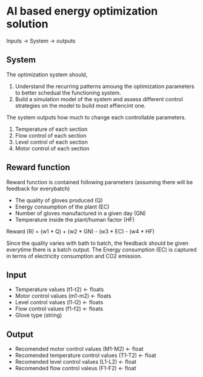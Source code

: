 # AI based energy optimization solution
Inputs -> System -> outputs

## System
The optimization system should,  
1. Understand the recurring patterns amoung the optimization parameters to better schedual the functioning system.
2. Build a simulation model of the system and assess different control strategies on the model to build most effiencint one.

The system outputs how much to change each controllable parameters. 
1. Temperature of each section
2. Flow control of each section
3. Level control of each section
4. Motor control of each section

## Reward function
Reward function is contained following parameters (assuming there will be feedback for everybatch)
* The quality of gloves produced (Q)
* Energy consumption of the plant (EC)
* Number of gloves manufactured in a given day (GN)
* Temperature inside the plant/human factor (HF)

Reward (R) = (w1 * Q) + (w2 * GN) - (w3 * EC) - (w4 * HF)

Since the quality varies with bath to batch, the feedback should be given everytime there is a batch output. 
The Energy consumption (EC) is captured in terms of electricity consumption and CO2 emission.

## Input
* Temperature values (t1-t2) <- floats
* Motor control values (m1-m2) <- floats
* Level control values (l1-l2) <- floats
* Flow control values (f1-f2) <- floats
* Glove type (string)

## Output 
* Recomended motor control values (M1-M2) <- float
* Recomended temperature control values (T1-T2) <- float
* Recomended level control values (L1-L2) <- float
* Recomended flow control valeus (F1-F2) <- float
